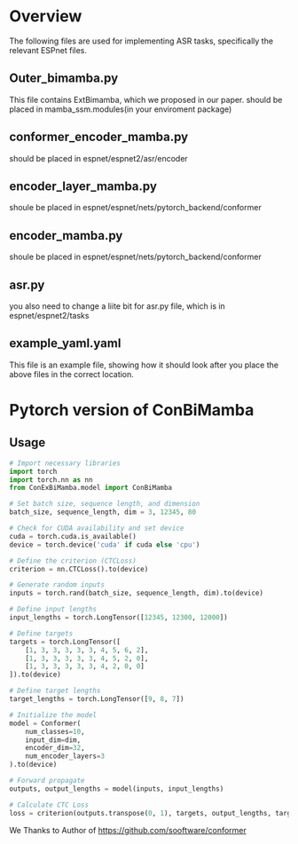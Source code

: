 # Overview
The following files are used for implementing ASR tasks, specifically the relevant ESPnet files.

## Outer_bimamba.py
This file contains ExtBimamba, which we proposed in our paper. should be placed in mamba_ssm.modules(in your enviroment package)

## conformer_encoder_mamba.py
should be placed in espnet/espnet2/asr/encoder

## encoder_layer_mamba.py
shoule be placed in espnet/espnet/nets/pytorch_backend/conformer

## encoder_mamba.py
shoule be placed in espnet/espnet/nets/pytorch_backend/conformer

## asr.py
you also need to change a liite bit for asr.py file, which is in espnet/espnet2/tasks

## example_yaml.yaml
This file is an example file, showing how it should look after you place the above files in the correct location.

# Pytorch version of ConBiMamba
## Usage

```python
# Import necessary libraries
import torch
import torch.nn as nn
from ConExBiMamba.model import ConBiMamba

# Set batch size, sequence length, and dimension
batch_size, sequence_length, dim = 3, 12345, 80

# Check for CUDA availability and set device
cuda = torch.cuda.is_available()
device = torch.device('cuda' if cuda else 'cpu')

# Define the criterion (CTCLoss)
criterion = nn.CTCLoss().to(device)

# Generate random inputs
inputs = torch.rand(batch_size, sequence_length, dim).to(device)

# Define input lengths
input_lengths = torch.LongTensor([12345, 12300, 12000])

# Define targets
targets = torch.LongTensor([
    [1, 3, 3, 3, 3, 3, 4, 5, 6, 2],
    [1, 3, 3, 3, 3, 3, 4, 5, 2, 0],
    [1, 3, 3, 3, 3, 3, 4, 2, 0, 0]
]).to(device)

# Define target lengths
target_lengths = torch.LongTensor([9, 8, 7])

# Initialize the model
model = Conformer(
    num_classes=10, 
    input_dim=dim, 
    encoder_dim=32, 
    num_encoder_layers=3
).to(device)

# Forward propagate
outputs, output_lengths = model(inputs, input_lengths)

# Calculate CTC Loss
loss = criterion(outputs.transpose(0, 1), targets, output_lengths, target_lengths)
```
We Thanks to Author of https://github.com/sooftware/conformer